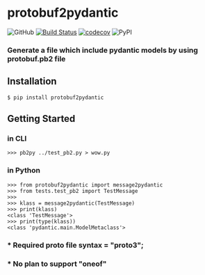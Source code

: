# protobuf2pydantic

![GitHub](https://img.shields.io/github/license/Ed-XCF/protobuf2pydantic)
[![Build Status](https://www.travis-ci.org/Ed-XCF/protobuf2pydantic.svg?branch=main)](https://www.travis-ci.org/Ed-XCF/protobuf2pydantic)
[![codecov](https://codecov.io/gh/Ed-XCF/protobuf2pydantic/branch/main/graph/badge.svg?token=4YYBSTLS5F)](https://codecov.io/gh/Ed-XCF/protobuf2pydantic)
![PyPI](https://img.shields.io/pypi/v/protobuf2pydantic)

### Generate a file which include pydantic models by using protobuf.pb2 file
## Installation

    $ pip install protobuf2pydantic

## Getting Started
### in CLI

    >>> pb2py ../test_pb2.py > wow.py

### in Python

    >>> from protobuf2pydantic import message2pydantic
    >>> from tests.test_pb2 import TestMessage
    >>>
    >>> klass = message2pydantic(TestMessage)
    >>> print(klass)
    <class 'TestMessage'>
    >>> print(type(klass))
    <class 'pydantic.main.ModelMetaclass'>

### * Required proto file syntax = "proto3";
### * No plan to support "oneof"
